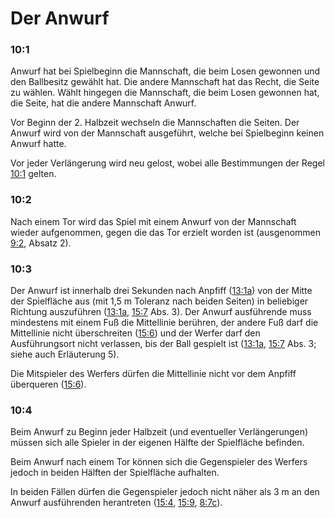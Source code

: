 # Der Anwurf

### 10:1 
Anwurf hat bei Spielbeginn die Mannschaft, die beim Losen gewonnen und den Ballbesitz gewählt hat. Die andere Mannschaft 
hat das Recht, die Seite zu wählen. Wählt hingegen die Mannschaft, die beim Losen gewonnen hat, die Seite, hat die 
andere Mannschaft Anwurf.

Vor Beginn der 2. Halbzeit wechseln die Mannschaften die Seiten. Der Anwurf wird von der Mannschaft ausgeführt, welche 
bei Spielbeginn keinen Anwurf hatte.

Vor jeder Verlängerung wird neu gelost, wobei alle Bestimmungen der Regel [10:1](#10:1) gelten.

### 10:2 
Nach einem Tor wird das Spiel mit einem Anwurf von der Mannschaft wieder aufgenommen, gegen die das Tor erzielt worden 
ist (ausgenommen [9:2](#9:2), Absatz 2).

### 10:3 
Der Anwurf ist innerhalb drei Sekunden nach Anpfiff ([13:1a](#13:1)) von der Mitte der Spielfläche aus (mit 1,5 m 
Toleranz nach beiden Seiten) in beliebiger Richtung auszuführen ([13:1a](#13:1), [15:7](#15:7) Abs. 3). Der Anwurf 
ausführende muss mindestens mit einem Fuß die Mittellinie berühren, der andere Fuß darf die Mittellinie nicht 
überschreiten ([15:6](#15:6)) und der Werfer darf den Ausführungsort nicht verlassen, bis der Ball gespielt ist 
([13:1a](#13:1), [15:7](#15:7) Abs. 3; siehe auch Erläuterung 5).

Die Mitspieler des Werfers dürfen die Mittellinie nicht vor dem Anpfiff überqueren ([15:6](#15:6)).

### 10:4 
Beim Anwurf zu Beginn jeder Halbzeit (und eventueller Verlängerungen) müssen sich alle Spieler in der eigenen Hälfte der 
Spielfläche befinden.

Beim Anwurf nach einem Tor können sich die Gegenspieler des Werfers jedoch in beiden Hälften der Spielfläche aufhalten.

In beiden Fällen dürfen die Gegenspieler jedoch nicht näher als 3 m an den Anwurf ausführenden herantreten 
([15:4](#15:4), [15:9](#15:9), [8:7c](#8:7)).
